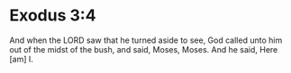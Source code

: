 # Exodus 3:4

And when the LORD saw that he turned aside to see, God called unto him out of the midst of the bush, and said, Moses, Moses. And he said, Here [am] I.